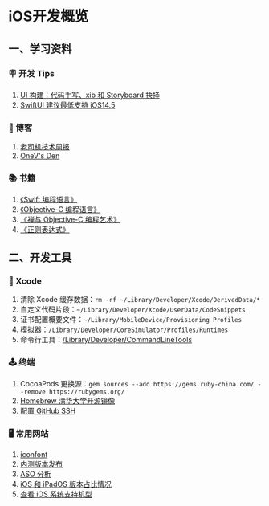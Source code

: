 # iOS开发概览

## 一、学习资料

### 🪧 开发 Tips

1. [UI 构建：代码手写、xib 和 Storyboard 抉择](https://onevcat.com/2013/12/code-vs-xib-vs-storyboard/)
1. [SwiftUI 建议最低支持 iOS14.5](https://www.ethanhuang13.com/p/swiftui-2-the-good-the-bad)

### 📖 博客

1. [老司机技术周报](https://juejin.cn/user/1926000101569870)
1. [OneV's Den](https://onevcat.com)

### 📚 书籍

1. [《Swift 编程语言》](https://swiftgg.gitbook.io/swift/)
1. [《Objective-C 编程语言》](http://www.bczl.xyz/objc/doc-zh/#)
1. [《禅与 Objective-C 编程艺术》](https://github.com/oa414/objc-zen-book-cn)
1. [《正则表达式》](https://github.com/ziishaned/learn-regex/blob/master/translations/README-cn.md)

## 二、开发工具

### 🔨 Xcode

1. 清除 Xcode 缓存数据：`rm -rf ~/Library/Developer/Xcode/DerivedData/*`
1. 自定义代码片段：`~/Library/Developer/Xcode/UserData/CodeSnippets`
1. 证书配置概要文件：`~/Library/MobileDevice/Provisioning Profiles`
1. 模拟器：`/Library/Developer/CoreSimulator/Profiles/Runtimes`
1. 命令行工具：[/Library/Developer/CommandLineTools](https://discussionschinese.apple.com/thread/251037830)

### 🕹 终端

1. CocoaPods 更换源：`gem sources --add https://gems.ruby-china.com/ --remove https://rubygems.org/`
1. [Homebrew 清华大学开源镜像](https://mirrors.tuna.tsinghua.edu.cn/help/homebrew/)
1. [配置 GitHub SSH](https://docs.github.com/cn/authentication/connecting-to-github-with-ssh/generating-a-new-ssh-key-and-adding-it-to-the-ssh-agent)

### 🖥 常用网站

1. [iconfont](https://www.iconfont.cn)
1. [内测版本发布](https://www.pgyer.com)
1. [ASO 分析](https://www.qimai.cn)
1. [iOS 和 iPadOS 版本占比情况](https://developer.apple.com/cn/support/app-store/)
1. [查看 iOS 系统支持机型](https://support.apple.com/zh-cn/guide/iphone/iphe3fa5df43/ios)
